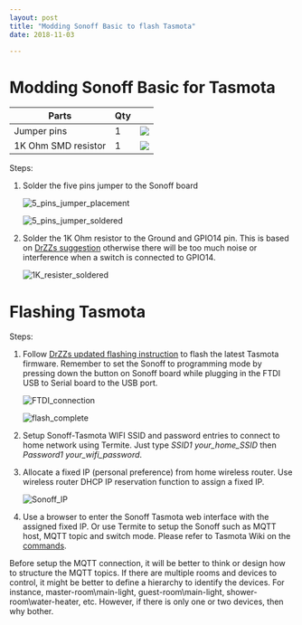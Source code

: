 ```yaml
---
layout: post
title: "Modding Sonoff Basic to flash Tasmota"
date: 2018-11-03

---
```

# Modding Sonoff Basic for Tasmota


| Parts               | Qty  |                                                             |
| ------------------- | ---- | ----------------------------------------------------------- |
| Jumper pins         | 1    | ![](https://carbonpanda.github.io/images/5_pins_jumper.jpg) |
| 1K Ohm SMD resistor | 1    | ![](https://carbonpanda.github.io/images/1K_resistor.jpg)   |


Steps:

1. Solder the five pins jumper to the Sonoff board

   ![5_pins_jumper_placement](https://carbonpanda.github.io/images/5_pins_jumper_placement.jpg)

   ![5_pins_jumper_soldered](https://carbonpanda.github.io/images/5_pins_jumper_soldered.jpg)

2. Solder the 1K Ohm resistor to the Ground and GPIO14 pin. This is based on [DrZZs suggestion](http://drzzs.com/zzonoff-my-masterpiece-diy-smart-switch/) otherwise there will be too much noise or interference when a switch is connected to GPIO14.

   ![1K_resister_soldered](https://carbonpanda.github.io/images/1K_resister_soldered.jpg)


# Flashing Tasmota

Steps:

1. Follow [DrZZs updated flashing instruction](http://drzzs.com/updated-sonoff-basic-flashing/) to flash the latest Tasmota firmware. Remember to set the Sonoff to programming mode by pressing down the button on Sonoff board while plugging in the FTDI USB to Serial board to the USB port.

   ![FTDI_connection](https://carbonpanda.github.io/images/FTDI_connection.jpg)

   ![flash_complete](https://carbonpanda.github.io/images/flash_complete.jpg)

2. Setup Sonoff-Tasmota WIFI SSID and password entries to connect to home network using Termite. Just type *SSID1 your_home_SSID* then *Password1 your_wifi_password*.

3. Allocate a fixed IP (personal preference) from home wireless router. Use wireless router DHCP IP reservation function to assign a fixed IP.

   ![Sonoff_IP](https://carbonpanda.github.io/images/Sonoff_IP.jpg)

4. Use a browser to enter the Sonoff Tasmota web interface with the assigned fixed IP. Or use Termite to setup the Sonoff such as MQTT host, MQTT topic and switch mode. Please refer to Tasmota Wiki on the [commands](https://github.com/arendst/Sonoff-Tasmota/wiki/Commands). 


Before setup the MQTT connection, it will be better to think or design how to structure the MQTT topics. If there are multiple rooms and devices to control, it might be better to define a hierarchy to identify the devices. For instance, master-room\main-light, guest-room\main-light, shower-room\water-heater, etc. However, if there is only one or two devices, then why bother.
